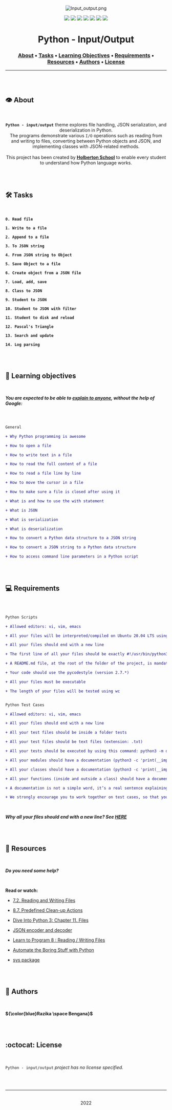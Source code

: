 <div align="center">
<br>

![Input_output.png](README-image/input_output.png)

</div>


<p align="center">
<img src="https://img.shields.io/badge/-PYTHON-yellow">
<img src="https://img.shields.io/badge/-Linux-lightgrey">
<img src="https://img.shields.io/badge/-WSL-brown">
<img src="https://img.shields.io/badge/-Ubuntu%2020.04.4%20LTS-orange">
<img src="https://img.shields.io/badge/-JetBrains-blue">
<img src="https://img.shields.io/badge/-Holberton%20School-red">
<img src="https://img.shields.io/badge/License-not%20specified-brightgreen">
</p>


<h1 align="center"> Python - Input/Output </h1>


<h3 align="center">
<a href="https://github.com/RazikaBengana/holbertonschool-higher_level_programming/tree/main/python-input_output#eye-about">About</a> •
<a href="https://github.com/RazikaBengana/holbertonschool-higher_level_programming/tree/main/python-input_output#hammer_and_wrench-tasks">Tasks</a> •
<a href="https://github.com/RazikaBengana/holbertonschool-higher_level_programming/tree/main/python-input_output#memo-learning-objectives">Learning Objectives</a> •
<a href="https://github.com/RazikaBengana/holbertonschool-higher_level_programming/tree/main/python-input_output#computer-requirements">Requirements</a> •
<a href="https://github.com/RazikaBengana/holbertonschool-higher_level_programming/tree/main/python-input_output#mag_right-resources">Resources</a> •
<a href="https://github.com/RazikaBengana/holbertonschool-higher_level_programming/tree/main/python-input_output#bust_in_silhouette-authors">Authors</a> •
<a href="https://github.com/RazikaBengana/holbertonschool-higher_level_programming/tree/main/python-input_output#octocat-license">License</a>
</h3>

---

<!-- ------------------------------------------------------------------------------------------------- -->

<br>
<br>

## :eye: About

<br>

<div align="center">

**`Python - input/output`** theme explores file handling, JSON serialization, and deserialization in Python.
<br>
The programs demonstrate various `I/O` operations such as reading from and writing to files, converting between Python objects and JSON, and implementing classes with JSON-related methods.
<br>
<br>
This project has been created by **[Holberton School](https://www.holbertonschool.com/about-holberton)** to enable every student to understand how Python language works.

</div>

<br>
<br>

<!-- ------------------------------------------------------------------------------------------------- -->

## :hammer_and_wrench: Tasks

<br>

**`0. Read file`**

**`1. Write to a file`**

**`2. Append to a file`**

**`3. To JSON string`**

**`4. From JSON string to Object`**

**`5. Save Object to a file`**

**`6. Create object from a JSON file`**

**`7. Load, add, save`**

**`8. Class to JSON`**

**`9. Student to JSON`**

**`10. Student to JSON with filter`**

**`11. Student to disk and reload`**

**`12. Pascal's Triangle`**

**`13. Search and update`**

**`14. Log parsing`**

<br>
<br>

<!-- ------------------------------------------------------------------------------------------------- -->

## :memo: Learning objectives

<br>

**_You are expected to be able to [explain to anyone](https://fs.blog/feynman-learning-technique/), without the help of Google:_**

<br>

```diff

General

+ Why Python programming is awesome

+ How to open a file

+ How to write text in a file

+ How to read the full content of a file

+ How to read a file line by line

+ How to move the cursor in a file

+ How to make sure a file is closed after using it

+ What is and how to use the with statement

+ What is JSON

+ What is serialization

+ What is deserialization

+ How to convert a Python data structure to a JSON string

+ How to convert a JSON string to a Python data structure

+ How to access command line parameters in a Python script

```

<br>
<br>

<!-- ------------------------------------------------------------------------------------------------- -->

## :computer: Requirements

<br>

```diff

Python Scripts

+ Allowed editors: vi, vim, emacs

+ All your files will be interpreted/compiled on Ubuntu 20.04 LTS using python3 (version 3.8.5)

+ All your files should end with a new line

+ The first line of all your files should be exactly #!/usr/bin/python3

+ A README.md file, at the root of the folder of the project, is mandatory

+ Your code should use the pycodestyle (version 2.7.*)

+ All your files must be executable

+ The length of your files will be tested using wc


Python Test Cases

+ Allowed editors: vi, vim, emacs

+ All your files should end with a new line

+ All your test files should be inside a folder tests

+ All your test files should be text files (extension: .txt)

+ All your tests should be executed by using this command: python3 -m doctest ./tests/*

+ All your modules should have a documentation (python3 -c 'print(__import__("my_module").__doc__)')

+ All your classes should have a documentation (python3 -c 'print(__import__("my_module").MyClass.__doc__)')

+ All your functions (inside and outside a class) should have a documentation (python3 -c 'print(__import__("my_module").my_function.__doc__)' and python3 -c 'print(__import__("my_module").MyClass.my_function.__doc__)')

+ A documentation is not a simple word, it’s a real sentence explaining what’s the purpose of the module, class or method (the length of it will be verified)

+ We strongly encourage you to work together on test cases, so that you don’t miss any edge case

```

<br>

**_Why all your files should end with a new line? See [HERE](https://unix.stackexchange.com/questions/18743/whats-the-point-in-adding-a-new-line-to-the-end-of-a-file/18789)_**

<br>
<br>

<!-- ------------------------------------------------------------------------------------------------- -->

## :mag_right: Resources

<br>

**_Do you need some help?_**

<br>

**Read or watch:**

* [7.2. Reading and Writing Files](https://docs.python.org/3/tutorial/inputoutput.html#reading-and-writing-files)

* [8.7. Predefined Clean-up Actions](https://docs.python.org/3/tutorial/errors.html#predefined-clean-up-actions)

* [Dive Into Python 3: Chapter 11. Files](https://histo.ucsf.edu/BMS270/diveintopython3-r802.pdf)

* [JSON encoder and decoder](https://docs.python.org/3/library/json.html)

* [Learn to Program 8 : Reading / Writing Files](https://www.youtube.com/watch?v=EukxMIsNeqU)

* [Automate the Boring Stuff with Python](https://automatetheboringstuff.com/)

* [sys package](https://docs.python.org/3/library/sys.html)

<br>
<br>

<!-- ------------------------------------------------------------------------------------------------- -->

## :bust_in_silhouette: Authors

<br>

**${\color{blue}Razika \space Bengana}$**

<br>
<br>

<!-- ------------------------------------------------------------------------------------------------- -->

## :octocat: License

<br>

```Python - input/output``` _project has no license specified._

<br>
<br>

---

<p align="center"><br>2022</p>
